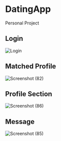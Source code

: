 # DatingApp
Personal Project
## Login
![Login](https://user-images.githubusercontent.com/29003397/101585116-21212580-3a05-11eb-99f9-3af8f1577516.png)

## Matched Profile
![Screenshot (82)](https://user-images.githubusercontent.com/29003397/101585209-54fc4b00-3a05-11eb-9260-5c79f7fbe2d9.png)

## Profile Section
![Screenshot (86)](https://user-images.githubusercontent.com/29003397/101585320-8e34bb00-3a05-11eb-9691-90f3a74ffa30.png)

## Message
![Screenshot (85)](https://user-images.githubusercontent.com/29003397/101585498-dd7aeb80-3a05-11eb-8d8f-35ce9678baa3.png)
